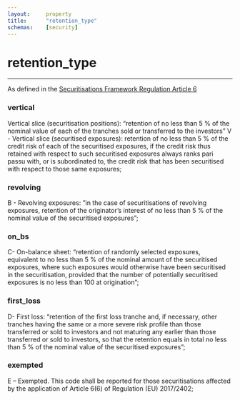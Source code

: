 ```yaml
---
layout:     property
title:      "retention_type"
schemas:    [security]
---
```


# retention_type

---

As defined in the [Securitisations Framework Regulation Article 6](https://eur-lex.europa.eu/legal-content/EN/TXT/?uri=CELEX%3A02017R2402-20210409#:~:text=1.%C2%A0%C2%A0%20The%20originator,risk%20mitigation%20or%20hedging.)

### vertical
Vertical slice (securitisation positions): “retention of no less than 5 % of the nominal value of each of the tranches sold or transferred to the investors”
V - Vertical slice (securitised exposures): retention of no less than 5 % of the credit risk of each of the securitised exposures, if the credit risk thus retained with respect to such securitised exposures always ranks pari passu with, or is subordinated to, the credit risk that has been securitised with respect to those same exposures;

### revolving
B - Revolving exposures: ”in the case of securitisations of revolving exposures, retention of the originator’s interest of no less than 5 % of the nominal value of the securitised exposures”;

### on_bs
C- On-balance sheet: “retention of randomly selected exposures, equivalent to no less than 5 % of the nominal amount of the securitised exposures, where such exposures would otherwise have been securitised in the securitisation, provided that the number of potentially securitised exposures is no less than 100 at origination”;

### first_loss
D- First loss: “retention of the first loss tranche and, if necessary, other tranches having the same or a more severe risk profile than those transferred or sold to investors and not maturing any earlier than those transferred or sold to investors, so that the retention equals in total no less than 5 % of the nominal value of the securitised exposures”;

### exempted
E – Exempted. This code shall be reported for those securitisations affected by the application of Article 6(6) of Regulation (EU) 2017/2402;
